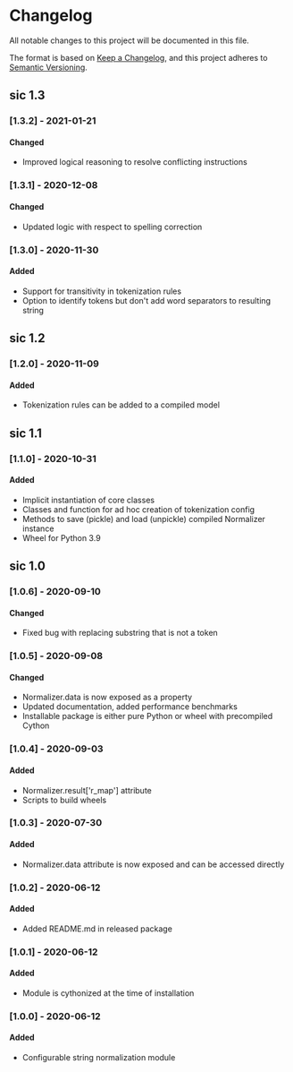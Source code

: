 # Changelog

All notable changes to this project will be documented in this file.

The format is based on [Keep a Changelog](https://keepachangelog.com/en/1.1.0/),
and this project adheres to [Semantic Versioning](https://semver.org/spec/v2.0.0.html).

## sic 1.3

### [1.3.2] - 2021-01-21

#### Changed

- Improved logical reasoning to resolve conflicting instructions

### [1.3.1] - 2020-12-08

#### Changed

- Updated logic with respect to spelling correction

### [1.3.0] - 2020-11-30

#### Added

- Support for transitivity in tokenization rules
- Option to identify tokens but don't add word separators to resulting string

## sic 1.2

### [1.2.0] - 2020-11-09

#### Added

- Tokenization rules can be added to a compiled model

## sic 1.1

### [1.1.0] - 2020-10-31

#### Added

- Implicit instantiation of core classes
- Classes and function for ad hoc creation of tokenization config
- Methods to save (pickle) and load (unpickle) compiled Normalizer instance
- Wheel for Python 3.9

## sic 1.0

### [1.0.6] - 2020-09-10

#### Changed

- Fixed bug with replacing substring that is not a token

### [1.0.5] - 2020-09-08

#### Changed

- Normalizer.data is now exposed as a property
- Updated documentation, added performance benchmarks
- Installable package is either pure Python or wheel with precompiled Cython

### [1.0.4] - 2020-09-03

#### Added

- Normalizer.result['r_map'] attribute
- Scripts to build wheels

### [1.0.3] - 2020-07-30

#### Added

- Normalizer.data attribute is now exposed and can be accessed directly

### [1.0.2] - 2020-06-12

#### Added

- Added README.md in released package

### [1.0.1] - 2020-06-12

#### Added

- Module is cythonized at the time of installation

### [1.0.0] - 2020-06-12

#### Added

- Configurable string normalization module
